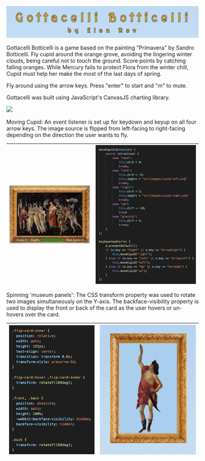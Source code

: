 ![](src/readmeAssets/title.png)


Gottacelli Botticelli is a game based on the painting "Primavera" by Sandro Botticelli. Fly cupid around the orange grove, avoiding the lingering winter clouds, being careful not to touch the ground. Score points by catching falling oranges. While Mercury fails to protect Flora from the winter chill, Cupid must help her make the most of the last days of spring.

Fly around using the arrow keys. Press "enter" to start and "m" to mute.  

Gottacelli was built using JavaScript's CanvasJS charting library. 

![](src/readmeAssets/instructions3.png)

Moving Cupid: 
An event listener is set up for keydown and keyup on all four arrow keys. The image source is flipped from left-facing to right-facing depending on the direction the user wants to fly. 


| ![](src/readmeAssets/gameplay.gif) | ![](src/readmeAssets/movecupid.png) |
|------------------------------------|-------------------------------------|

Spinning 'museum panels': 
The CSS transform property was used to rotate two images simultaneously on the Y-axis. The backface-visibility property is used to display the front or back of the card as the user hovers or un-hovers over the card.

| ![](src/readmeAssets/cardflip.png) | ![](src/readmeAssets/transform.gif) |
|------------------------------------|-------------------------------------|
